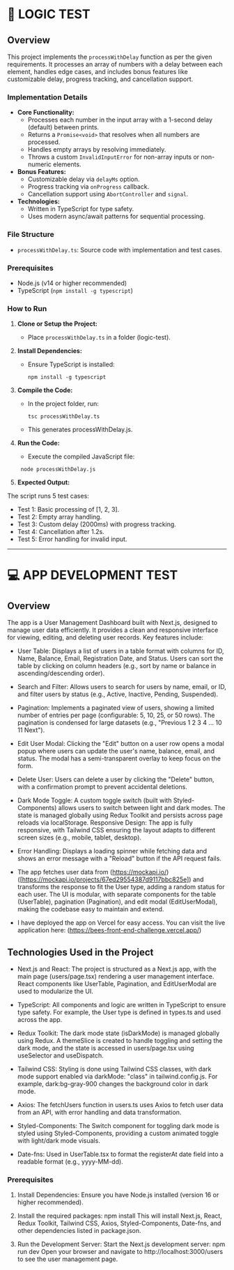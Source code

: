 # 🧠 LOGIC TEST

## Overview

This project implements the `processWithDelay` function as per the given requirements. It processes an array of numbers with a delay between each element, handles edge cases, and includes bonus features like customizable delay, progress tracking, and cancellation support.

### Implementation Details

- **Core Functionality:**
  - Processes each number in the input array with a 1-second delay (default) between prints.
  - Returns a `Promise<void>` that resolves when all numbers are processed.
  - Handles empty arrays by resolving immediately.
  - Throws a custom `InvalidInputError` for non-array inputs or non-numeric elements.
- **Bonus Features:**
  - Customizable delay via `delayMs` option.
  - Progress tracking via `onProgress` callback.
  - Cancellation support using `AbortController` and `signal`.
- **Technologies:**
  - Written in TypeScript for type safety.
  - Uses modern async/await patterns for sequential processing.

### File Structure

- `processWithDelay.ts`: Source code with implementation and test cases.

### Prerequisites

- Node.js (v14 or higher recommended)
- TypeScript (`npm install -g typescript`)

### How to Run

1. **Clone or Setup the Project:**

   - Place `processWithDelay.ts` in a folder (logic-test).

2. **Install Dependencies:**

   - Ensure TypeScript is installed:
     ```
     npm install -g typescript
     ```

3. **Compile the Code:**

   - In the project folder, run:

     ```
     tsc processWithDelay.ts
     ```

   - This generates processWithDelay.js.

4. **Run the Code:**

   - Execute the compiled JavaScript file:

   ```
    node processWithDelay.js
   ```

5. **Expected Output:**

The script runs 5 test cases:

- Test 1: Basic processing of [1, 2, 3].
- Test 2: Empty array handling.
- Test 3: Custom delay (2000ms) with progress tracking.
- Test 4: Cancellation after 1.2s.
- Test 5: Error handling for invalid input.

---

# 💻 APP DEVELOPMENT TEST

## Overview

The app is a User Management Dashboard built with Next.js, designed to manage user data efficiently. It provides a clean and responsive interface for viewing, editing, and deleting user records. Key features include:

- User Table: Displays a list of users in a table format with columns for ID, Name, Balance, Email, Registration Date, and Status. Users can sort the table by clicking on column headers (e.g., sort by name or balance in ascending/descending order).

- Search and Filter: Allows users to search for users by name, email, or ID, and filter users by status (e.g., Active, Inactive, Pending, Suspended).

- Pagination: Implements a paginated view of users, showing a limited number of entries per page (configurable: 5, 10, 25, or 50 rows). The pagination is condensed for large datasets (e.g., "Previous 1 2 3 4 ... 10 11 Next").

- Edit User Modal: Clicking the "Edit" button on a user row opens a modal popup where users can update the user's name, balance, email, and status. The modal has a semi-transparent overlay to keep focus on the form.

- Delete User: Users can delete a user by clicking the "Delete" button, with a confirmation prompt to prevent accidental deletions.

- Dark Mode Toggle: A custom toggle switch (built with Styled-Components) allows users to switch between light and dark modes. The state is managed globally using Redux Toolkit and persists across page reloads via localStorage.
  Responsive Design: The app is fully responsive, with Tailwind CSS ensuring the layout adapts to different screen sizes (e.g., mobile, tablet, desktop).

- Error Handling: Displays a loading spinner while fetching data and shows an error message with a "Reload" button if the API request fails.

- The app fetches user data from (https://mockapi.io/) ([https://mockapi.io/projects/67ed29554387d9117bbc825e]) and transforms the response to fit the User type, adding a random status for each user. The UI is modular, with separate components for the table (UserTable), pagination (Pagination), and edit modal (EditUserModal), making the codebase easy to maintain and extend.

- I have deployed the app on Vercel for easy access. You can visit the live application here:
  (https://bees-front-end-challenge.vercel.app/)

## Technologies Used in the Project

- Next.js and React: The project is structured as a Next.js app, with the main page (users/page.tsx) rendering a user management interface. React components like UserTable, Pagination, and EditUserModal are used to modularize the UI.

- TypeScript: All components and logic are written in TypeScript to ensure type safety. For example, the User type is defined in types.ts and used across the app.

- Redux Toolkit: The dark mode state (isDarkMode) is managed globally using Redux. A themeSlice is created to handle toggling and setting the dark mode, and the state is accessed in users/page.tsx using useSelector and useDispatch.

- Tailwind CSS: Styling is done using Tailwind CSS classes, with dark mode support enabled via darkMode: "class" in tailwind.config.js. For example, dark:bg-gray-900 changes the background color in dark mode.

- Axios: The fetchUsers function in users.ts uses Axios to fetch user data from an API, with error handling and data transformation.

- Styled-Components: The Switch component for toggling dark mode is styled using Styled-Components, providing a custom animated toggle with light/dark mode visuals.

- Date-fns: Used in UserTable.tsx to format the registerAt date field into a readable format (e.g., yyyy-MM-dd).

### Prerequisites

1. Install Dependencies:
   Ensure you have Node.js installed (version 16 or higher recommended).

2. Install the required packages:
   npm install
   This will install Next.js, React, Redux Toolkit, Tailwind CSS, Axios, Styled-Components, Date-fns, and other dependencies listed in package.json.

3. Run the Development Server:
   Start the Next.js development server:
   npm run dev
   Open your browser and navigate to http://localhost:3000/users to see the user management page.
